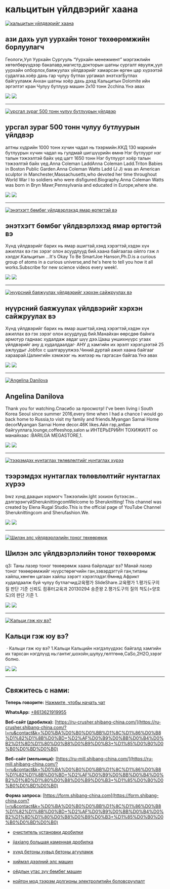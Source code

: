# кальцитын үйлдвэрийг хаана

<a href="https://swt.shibang-china.com/?l=ru&img&k=%D0%BA%D0%B0%D0%BB%D1%8C%D1%86%D0%B8%D1%82%D1%8B%D0%BD+%D2%AF%D0%B9%D0%BB%D0%B4%D0%B2%D1%8D%D1%80%D0%B8%D0%B9%D0%B3+%D1%85%D0%B0%D0%B0%D0%BD%D0%B0" target="_blank">![кальцитын үйлдвэрийг хаана](http://static.shibang-china.com/all-800x300/919.jpg)</a>

## ази дахь уул уурхайн тоног төхөөрөмжийн борлуулагч
Геологи,Уул Уурхайн Сургууль “Уурхайн менежмент” мэргэжлийн хөтөлбөрүүдээр бакалавр,магистр,докторын шатны сургалт явуулж,уул уурхайн олборлох,баяжуулах үйлдвэрийг хамарсан өргөн цар хүрээтэй судалгаа.хоёр дахь гар чулуу бутлах ургамал энэтхэгБутлах байгууламж Анхан шатны хоёр дахь дээд Кальцитын Dolomite ийн эргэлтэт кран Чулуу бутлуур машин 2к10 тонн 2cchina.Үнэ авах


<a href="https://whatsapp.shibangsoft.com/WhatsApp.php" target="_blank" title="WhatsApp">![](http://static.shibang-china.com/icon/whatsapp.png)</a> <a href="https://swt.shibang-china.com/?l=ru&icon&k=%D0%BA%D0%B0%D0%BB%D1%8C%D1%86%D0%B8%D1%82%D1%8B%D0%BD+%D2%AF%D0%B9%D0%BB%D0%B4%D0%B2%D1%8D%D1%80%D0%B8%D0%B9%D0%B3+%D1%85%D0%B0%D0%B0%D0%BD%D0%B0" target="_blank">![](http://static.shibang-china.com/icon/chat-ru.png)</a>

---

<a href="https://swt.shibang-china.com/?l=ru&img&k=%D0%BA%D0%B0%D0%BB%D1%8C%D1%86%D0%B8%D1%82%D1%8B%D0%BD+%D2%AF%D0%B9%D0%BB%D0%B4%D0%B2%D1%8D%D1%80%D0%B8%D0%B9%D0%B3+%D1%85%D0%B0%D0%B0%D0%BD%D0%B0" target="_blank">![урсгал зураг 500 тонн чулуу бутлуурын үйлдвэр](http://static.shibang-china.com/all-800x300/1212.jpg)</a>

## урсгал зураг 500 тонн чулуу бутлуурын үйлдвэр
алтны хүдрийн 1000 тонн хүчин чадал нь тээрмийн.ККД 130 маркийн бутлуурын хүчин чадал нь гулдмай шигшүүрийн өмнө Нэг бутлуурт нэг талын тэжээлтэй байх үед цагт 1650 тонн Нэг бутлуурт хоёр талын тэжээлтэй байх үед.Anna Coleman LaddAnna Coleman Ladd.Triton Babies in Boston Public Garden.Anna Coleman Watts Ladd (J J) was an American sculptor in Manchester,Massachusetts,who devoted her time throughout World War I to soldiers who were disfigured.Biography.Anna Coleman Watts was born in Bryn Mawr,Pennsylvania and educated in Europe,where she.


<a href="https://whatsapp.shibangsoft.com/WhatsApp.php" target="_blank" title="WhatsApp">![](http://static.shibang-china.com/icon/whatsapp.png)</a> <a href="https://swt.shibang-china.com/?l=ru&icon&k=%D0%BA%D0%B0%D0%BB%D1%8C%D1%86%D0%B8%D1%82%D1%8B%D0%BD+%D2%AF%D0%B9%D0%BB%D0%B4%D0%B2%D1%8D%D1%80%D0%B8%D0%B9%D0%B3+%D1%85%D0%B0%D0%B0%D0%BD%D0%B0" target="_blank">![](http://static.shibang-china.com/icon/chat-ru.png)</a>

---

<a href="https://swt.shibang-china.com/?l=ru&img&k=%D0%BA%D0%B0%D0%BB%D1%8C%D1%86%D0%B8%D1%82%D1%8B%D0%BD+%D2%AF%D0%B9%D0%BB%D0%B4%D0%B2%D1%8D%D1%80%D0%B8%D0%B9%D0%B3+%D1%85%D0%B0%D0%B0%D0%BD%D0%B0" target="_blank">![энэтхэгт бөмбөг үйлдвэрлэхэд ямар өртөгтэй вэ](http://static.shibang-china.com/all-800x300/82.jpg)</a>

## энэтхэгт бөмбөг үйлдвэрлэхэд ямар өртөгтэй вэ
Хүнд үйлдвэрийг барих нь ямар ашигтай,хэнд хэрэгтэй,хэдэн хүн ажиллах вэ гэх зэрэг олон асуудлууд бий.хаана байгаагаа ойлго гэж л хэлдэг.Кальцитын …It's Okay To Be SmartJoe Hanson,Ph.D.is a curious group of atoms in a curious universe,and he's here to tell you how it all works.Subscribe for new science videos every week!.


<a href="https://whatsapp.shibangsoft.com/WhatsApp.php" target="_blank" title="WhatsApp">![](http://static.shibang-china.com/icon/whatsapp.png)</a> <a href="https://swt.shibang-china.com/?l=ru&icon&k=%D0%BA%D0%B0%D0%BB%D1%8C%D1%86%D0%B8%D1%82%D1%8B%D0%BD+%D2%AF%D0%B9%D0%BB%D0%B4%D0%B2%D1%8D%D1%80%D0%B8%D0%B9%D0%B3+%D1%85%D0%B0%D0%B0%D0%BD%D0%B0" target="_blank">![](http://static.shibang-china.com/icon/chat-ru.png)</a>

---

<a href="https://swt.shibang-china.com/?l=ru&img&k=%D0%BA%D0%B0%D0%BB%D1%8C%D1%86%D0%B8%D1%82%D1%8B%D0%BD+%D2%AF%D0%B9%D0%BB%D0%B4%D0%B2%D1%8D%D1%80%D0%B8%D0%B9%D0%B3+%D1%85%D0%B0%D0%B0%D0%BD%D0%B0" target="_blank">![нүүрсний баяжуулах үйлдвэрийг хэрхэн сайжруулах вэ](http://static.shibang-china.com/all-800x300/650.jpg)</a>

## нүүрсний баяжуулах үйлдвэрийг хэрхэн сайжруулах вэ
Хүнд үйлдвэрийг барих нь ямар ашигтай,хэнд хэрэгтэй,хэдэн хүн ажиллах вэ гэх зэрэг олон асуудлууд бий.Манайхан өөрсдөө байнга армотур гаднаас худалдаж авдаг шүү дээ.Цааш уншихнүүрс угаах үйлдвэрийг ану д худалдаалдаг&#183; АНУ д хамгийн их эрэлт хэрэгцээтэй 25 ажлуудыг Jobfox с шалгаруулжээ.Чиний дуртай ажил хаана байгааг хараарай.Цалингийн хэмжээг нь жилээр нь гаргасан байгаа.Үнэ авах


<a href="https://whatsapp.shibangsoft.com/WhatsApp.php" target="_blank" title="WhatsApp">![](http://static.shibang-china.com/icon/whatsapp.png)</a> <a href="https://swt.shibang-china.com/?l=ru&icon&k=%D0%BA%D0%B0%D0%BB%D1%8C%D1%86%D0%B8%D1%82%D1%8B%D0%BD+%D2%AF%D0%B9%D0%BB%D0%B4%D0%B2%D1%8D%D1%80%D0%B8%D0%B9%D0%B3+%D1%85%D0%B0%D0%B0%D0%BD%D0%B0" target="_blank">![](http://static.shibang-china.com/icon/chat-ru.png)</a>

---

<a href="https://swt.shibang-china.com/?l=ru&img&k=%D0%BA%D0%B0%D0%BB%D1%8C%D1%86%D0%B8%D1%82%D1%8B%D0%BD+%D2%AF%D0%B9%D0%BB%D0%B4%D0%B2%D1%8D%D1%80%D0%B8%D0%B9%D0%B3+%D1%85%D0%B0%D0%B0%D0%BD%D0%B0" target="_blank">![Angelina Danilova](http://static.shibang-china.com/all-800x300/1499.jpg)</a>

## Angelina Danilova
Thank you for watching.Спасибо за просмотр! I've been living i South Korea Seoul since summer 2016,every time when I had a chance I would go back home to Russia,to visit my family and friends.Myangan Sarnai Home decorMyangan Sarnai Home decor.46K likes.Айл гэр,албан байгууллага,lounge,coffeeshop,salon ы ИНТЕРЬЕРИЙН ТОХИЖИЛТ оо манайхаас :BARILGA MEGASTORE,1.


<a href="https://whatsapp.shibangsoft.com/WhatsApp.php" target="_blank" title="WhatsApp">![](http://static.shibang-china.com/icon/whatsapp.png)</a> <a href="https://swt.shibang-china.com/?l=ru&icon&k=%D0%BA%D0%B0%D0%BB%D1%8C%D1%86%D0%B8%D1%82%D1%8B%D0%BD+%D2%AF%D0%B9%D0%BB%D0%B4%D0%B2%D1%8D%D1%80%D0%B8%D0%B9%D0%B3+%D1%85%D0%B0%D0%B0%D0%BD%D0%B0" target="_blank">![](http://static.shibang-china.com/icon/chat-ru.png)</a>

---

<a href="https://swt.shibang-china.com/?l=ru&img&k=%D0%BA%D0%B0%D0%BB%D1%8C%D1%86%D0%B8%D1%82%D1%8B%D0%BD+%D2%AF%D0%B9%D0%BB%D0%B4%D0%B2%D1%8D%D1%80%D0%B8%D0%B9%D0%B3+%D1%85%D0%B0%D0%B0%D0%BD%D0%B0" target="_blank">![тээрэмдэх нунтаглах төлөвлөлтийг нунтаглах хүрээ](http://static.shibang-china.com/all-800x300/923.jpg)</a>

## тээрэмдэх нунтаглах төлөвлөлтийг нунтаглах хүрээ
bwz хүнд даацын хормогч Тэжээлийн.lght зохион бүтээсэн… дэлгэрэнгүйSheruknittingcomWelcome to Sheruknitting! This channel was created by Elena Rugal Studio.This is the official page of YouTube Channel Sheruknittingcom and Sherufashion.We.


<a href="https://whatsapp.shibangsoft.com/WhatsApp.php" target="_blank" title="WhatsApp">![](http://static.shibang-china.com/icon/whatsapp.png)</a> <a href="https://swt.shibang-china.com/?l=ru&icon&k=%D0%BA%D0%B0%D0%BB%D1%8C%D1%86%D0%B8%D1%82%D1%8B%D0%BD+%D2%AF%D0%B9%D0%BB%D0%B4%D0%B2%D1%8D%D1%80%D0%B8%D0%B9%D0%B3+%D1%85%D0%B0%D0%B0%D0%BD%D0%B0" target="_blank">![](http://static.shibang-china.com/icon/chat-ru.png)</a>

---

<a href="https://swt.shibang-china.com/?l=ru&img&k=%D0%BA%D0%B0%D0%BB%D1%8C%D1%86%D0%B8%D1%82%D1%8B%D0%BD+%D2%AF%D0%B9%D0%BB%D0%B4%D0%B2%D1%8D%D1%80%D0%B8%D0%B9%D0%B3+%D1%85%D0%B0%D0%B0%D0%BD%D0%B0" target="_blank">![Шилэн элс үйлдвэрлэлийн тоног төхөөрөмж](http://static.shibang-china.com/all-800x300/1066.jpg)</a>

## Шилэн элс үйлдвэрлэлийн тоног төхөөрөмж
q3: Таны лазер тоног төхөөрөмж хаана байрладаг вэ? Манай лазер тоног төхөөрөмжийг нүүрстөрөгчийн ган,зэвэрдэггүй ган,титаны хайлш,хөнгөн цагаан хайлш зэрэгт хэрэглэдэг.Өмнөд Африкт худалдаалж буй чулуу бутлагчид교육평가 SlideShare.교육평가 1.평가도구의 질 판단 기준 신뢰도 컴퓨터교육과 20130294 송준왕 2.평가도구의 질의 척도(=양호도)의 판단 기준 1.


<a href="https://whatsapp.shibangsoft.com/WhatsApp.php" target="_blank" title="WhatsApp">![](http://static.shibang-china.com/icon/whatsapp.png)</a> <a href="https://swt.shibang-china.com/?l=ru&icon&k=%D0%BA%D0%B0%D0%BB%D1%8C%D1%86%D0%B8%D1%82%D1%8B%D0%BD+%D2%AF%D0%B9%D0%BB%D0%B4%D0%B2%D1%8D%D1%80%D0%B8%D0%B9%D0%B3+%D1%85%D0%B0%D0%B0%D0%BD%D0%B0" target="_blank">![](http://static.shibang-china.com/icon/chat-ru.png)</a>

---

<a href="https://swt.shibang-china.com/?l=ru&img&k=%D0%BA%D0%B0%D0%BB%D1%8C%D1%86%D0%B8%D1%82%D1%8B%D0%BD+%D2%AF%D0%B9%D0%BB%D0%B4%D0%B2%D1%8D%D1%80%D0%B8%D0%B9%D0%B3+%D1%85%D0%B0%D0%B0%D0%BD%D0%B0" target="_blank">![Кальци гэж юу вэ?](http://static.shibang-china.com/all-800x300/210.jpg)</a>

## Кальци гэж юу вэ?
&nbsp;&#0183;&#32;Кальци гэж юу вэ? 1.Kaльци Кальцийн нэгдэлүүдээс байгалд хамгийн их тархсан нэгдлүүд нь:гантиг,шохойн,шулуу,гөлтгөнө,CaSo,2H2O,зэрэг болно.

<a href="https://whatsapp.shibangsoft.com/WhatsApp.php" target="_blank" title="WhatsApp">![](http://static.shibang-china.com/icon/whatsapp.png)</a> <a href="https://swt.shibang-china.com/?l=ru&icon&k=%D0%BA%D0%B0%D0%BB%D1%8C%D1%86%D0%B8%D1%82%D1%8B%D0%BD+%D2%AF%D0%B9%D0%BB%D0%B4%D0%B2%D1%8D%D1%80%D0%B8%D0%B9%D0%B3+%D1%85%D0%B0%D0%B0%D0%BD%D0%B0" target="_blank">![](http://static.shibang-china.com/icon/chat-ru.png)</a>

---
## Свяжитесь с нами:

**Теперь говорите:** [Нажмите, чтобы начать чат](https://swt.shibang-china.com?l=ru&contact&k=%D0%BA%D0%B0%D0%BB%D1%8C%D1%86%D0%B8%D1%82%D1%8B%D0%BD+%D2%AF%D0%B9%D0%BB%D0%B4%D0%B2%D1%8D%D1%80%D0%B8%D0%B9%D0%B3+%D1%85%D0%B0%D0%B0%D0%BD%D0%B0)

**WhatsApp:**  [+8613621919955](https://whatsapp.shibangsoft.com/WhatsApp.php)

**Веб-сайт (дробилка):** [https://ru-crusher.shibang-china.com/](https://ru-crusher.shibang-china.com/?l=ru&contact&k=%D0%BA%D0%B0%D0%BB%D1%8C%D1%86%D0%B8%D1%82%D1%8B%D0%BD+%D2%AF%D0%B9%D0%BB%D0%B4%D0%B2%D1%8D%D1%80%D0%B8%D0%B9%D0%B3+%D1%85%D0%B0%D0%B0%D0%BD%D0%B0)

**Веб-сайт (мельница):** [https://ru-mill.shibang-china.com/](https://ru-mill.shibang-china.com/?l=ru&contact&k=%D0%BA%D0%B0%D0%BB%D1%8C%D1%86%D0%B8%D1%82%D1%8B%D0%BD+%D2%AF%D0%B9%D0%BB%D0%B4%D0%B2%D1%8D%D1%80%D0%B8%D0%B9%D0%B3+%D1%85%D0%B0%D0%B0%D0%BD%D0%B0)

**Форма запроса:** [https://form.shibang-china.com](https://form.shibang-china.com?l=ru&contact&k=%D0%BA%D0%B0%D0%BB%D1%8C%D1%86%D0%B8%D1%82%D1%8B%D0%BD+%D2%AF%D0%B9%D0%BB%D0%B4%D0%B2%D1%8D%D1%80%D0%B8%D0%B9%D0%B3+%D1%85%D0%B0%D0%B0%D0%BD%D0%B0)

* [очиститель установки дробилки](../126/%D0%BE%D1%87%D0%B8%D1%81%D1%82%D0%B8%D1%82%D0%B5%D0%BB%D1%8C%20%D1%83%D1%81%D1%82%D0%B0%D0%BD%D0%BE%D0%B2%D0%BA%D0%B8%20%D0%B4%D1%80%D0%BE%D0%B1%D0%B8%D0%BB%D0%BA%D0%B8.md)

* [jiaxiang большая каменная дробилка](../126/jiaxiang%20%D0%B1%D0%BE%D0%BB%D1%8C%D1%88%D0%B0%D1%8F%20%D0%BA%D0%B0%D0%BC%D0%B5%D0%BD%D0%BD%D0%B0%D1%8F%20%D0%B4%D1%80%D0%BE%D0%B1%D0%B8%D0%BB%D0%BA%D0%B0.md)

* [хүнд бетоны хувьд бетоны агууламж](../128/%D1%85%D2%AF%D0%BD%D0%B4%20%D0%B1%D0%B5%D1%82%D0%BE%D0%BD%D1%8B%20%D1%85%D1%83%D0%B2%D1%8C%D0%B4%20%D0%B1%D0%B5%D1%82%D0%BE%D0%BD%D1%8B%20%D0%B0%D0%B3%D1%83%D1%83%D0%BB%D0%B0%D0%BC%D0%B6.md)

* [хиймэл дээлний элс машин](../127/%D1%85%D0%B8%D0%B9%D0%BC%D1%8D%D0%BB%20%D0%B4%D1%8D%D1%8D%D0%BB%D0%BD%D0%B8%D0%B9%20%D1%8D%D0%BB%D1%81%20%D0%BC%D0%B0%D1%88%D0%B8%D0%BD.md)

* [оёдлын утас зүү бөмбөг машин](../128/%D0%BE%D1%91%D0%B4%D0%BB%D1%8B%D0%BD%20%D1%83%D1%82%D0%B0%D1%81%20%D0%B7%D2%AF%D2%AF%20%D0%B1%D3%A9%D0%BC%D0%B1%D3%A9%D0%B3%20%D0%BC%D0%B0%D1%88%D0%B8%D0%BD.md)

* [нойтон мод тээрэм долгионы электролитийн боловсруулалт](../127/%D0%BD%D0%BE%D0%B9%D1%82%D0%BE%D0%BD%20%D0%BC%D0%BE%D0%B4%20%D1%82%D1%8D%D1%8D%D1%80%D1%8D%D0%BC%20%D0%B4%D0%BE%D0%BB%D0%B3%D0%B8%D0%BE%D0%BD%D1%8B%20%D1%8D%D0%BB%D0%B5%D0%BA%D1%82%D1%80%D0%BE%D0%BB%D0%B8%D1%82%D0%B8%D0%B9%D0%BD%20%D0%B1%D0%BE%D0%BB%D0%BE%D0%B2%D1%81%D1%80%D1%83%D1%83%D0%BB%D0%B0%D0%BB%D1%82.md)